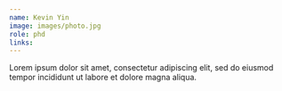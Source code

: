 ```yaml
---
name: Kevin Yin
image: images/photo.jpg
role: phd
links:
---
```


Lorem ipsum dolor sit amet, consectetur adipiscing elit, sed do eiusmod tempor incididunt ut labore et dolore magna aliqua.
